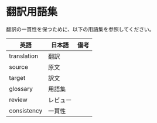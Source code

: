 # 翻訳用語集

翻訳の一貫性を保つために、以下の用語集を参照してください。

| 英語 | 日本語 | 備考 |
|------|--------|-------|
| translation | 翻訳 | |
| source | 原文 | |
| target | 訳文 | |
| glossary | 用語集 | |
| review | レビュー | |
| consistency | 一貫性 | |